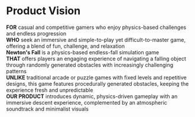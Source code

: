 # Product Vision

**FOR** casual and competitive gamers who enjoy physics-based challenges and endless progression  
**WHO** seek an immersive and simple-to-play yet difficult-to-master game, offering a blend of fun, challenge, and relaxation  
**Newton's Fall** is a physics-based endless-fall simulation game  
**THAT** offers players an engaging experience of navigating a falling object through randomly generated obstacles with increasingly challenging patterns  
**UNLIKE** traditional arcade or puzzle games with fixed levels and repetitive designs, this game features procedurally generated obstacles, keeping the experience fresh and unpredictable  
**OUR PRODUCT** introduces dynamic, physics-driven gameplay with an immersive descent experience, complemented by an atmospheric soundtrack and minimalist visuals  